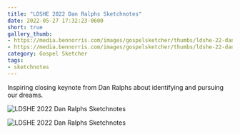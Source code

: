 ```yaml
---
title: "LDSHE 2022 Dan Ralphs Sketchnotes"
date: 2022-05-27 17:32:23-0600
short: true
gallery_thumb: 
- https://media.bennorris.com/images/gospelsketcher/thumbs/ldshe-22-dan-ralphs-01.jpg
- https://media.bennorris.com/images/gospelsketcher/thumbs/ldshe-22-dan-ralphs-02.jpg
category: Gospel Sketcher
tags:
- sketchnotes
---
```


Inspiring closing keynote from Dan Ralphs about identifying and pursuing our dreams.

![LDSHE 2022 Dan Ralphs Sketchnotes](https://media.bennorris.com/images/gospelsketcher/ldshe/2022/ldshe-22-dan-ralphs-01.jpg)

![LDSHE 2022 Dan Ralphs Sketchnotes](https://media.bennorris.com/images/gospelsketcher/ldshe/2022/ldshe-22-dan-ralphs-02.jpg)
